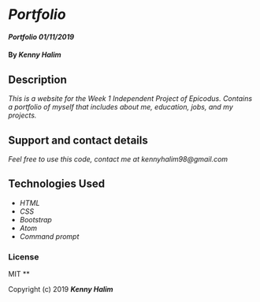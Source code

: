 # _Portfolio_

#### _Portfolio 01/11/2019_

#### By _**Kenny Halim**_

## Description

_This is a website for the Week 1 Independent Project of Epicodus. Contains
a portfolio of myself that includes about me, education, jobs, and my projects._

## Support and contact details

_Feel free to use this code, contact me at kennyhalim98@gmail.com_

## Technologies Used

* _HTML_
* _CSS_
* _Bootstrap_
* _Atom_
* _Command prompt_

### License
MIT
**

Copyright (c) 2019 **_Kenny Halim_**
